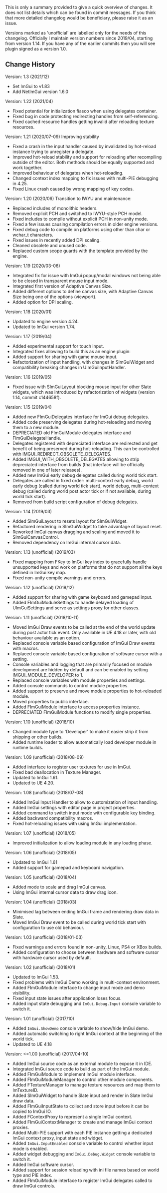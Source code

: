 This is only a summary provided to give a quick overview of changes. It does not list details which can be found in commit messages. If you think that more detailed changelog would be beneficiary, please raise it as an issue.

Versions marked as 'unofficial' are labelled only for the needs of this changelog. Officially I maintain version numbers since 2019/04, starting from version 1.14. If you have any of the earlier commits then you will see plugin signed as a version 1.0.

Change History
--------------

Version: 1.3 (2021/12)
- Set ImGui to v1.83
- Add NetImGui version 1.6.0

Version: 1.22 (2021/04)
- Fixed potential for initialization fiasco when using delegates container.
- Fixed bug in code protecting redirecting handles from self-referencing.
- Fixed cached resource handles getting invalid after reloading texture resources.

Version: 1.21 (2020/07-09)
Improving stability
- Fixed a crash in the input handler caused by invalidated by hot-reload instance trying to unregister a delegate.
- Improved hot-reload stability and support for reloading after recompiling outside of the editor. Both methods should be equally supported and work together.
- Improved behaviour of delegates when hot-reloading.
- Changed context index mapping to fix issues with multi-PIE debugging in 4.25.
- Fixed Linux crash caused by wrong mapping of key codes.

Version: 1.20 (2020/06)
Transition to IWYU and maintenance:
- Replaced includes of monolithic headers.
- Removed explicit PCH and switched to IWYU-style PCH model.
- Fixed includes to compile without explicit PCH in non-unity mode.
- Fixed a few issues causing compilation errors in older engine versions.
- Fixed debug code to compile on platforms using other than char or wchar_t characters.
- Fixed issues in recently added DPI scaling.
- Cleaned obsolete and unused code.
- Replaced custom scope guards with the template provided by the engine.

Version: 1.19 (2020/03-06)
- Integrated fix for issue with ImGui popup/modal windows not being able to be closed in transparent mouse input mode.
- Integrated first version of Adaptive Canvas Size.
- Added different options to define canvas size, with Adaptive Canvas Size being one of the options (viewport).
- Added option for DPI scaling.

Version: 1.18 (2020/01)
- Updated to engine version 4.24.
- Updated to ImGui version 1.74.

Version: 1.17 (2019/04)
- Added experimental support for touch input.
- Integrated fixes allowing to build this as an engine plugin:
- Added support for sharing with game mouse input.
- Refactorization of input handling, with changes in SImGuiWidget and compatibility breaking changes in UImGuiInputHandler.

Version: 1.16 (2019/05)
- Fixed issue with SImGuiLayout blocking mouse input for other Slate widgets, which was introduced by refactorization of widgets (version 1.14, commit c144658f).

Version: 1.15 (2019/04)
- Added new FImGuiDelegates interface for ImGui debug delegates.
- Added code preserving delegates during hot-reloading and moving them to a new module.
- DEPRECIATED old FImGuiModule delegates interface and FImGuiDelegateHandle.
- Delegates registered with depreciated interface are redirected and get benefit of being preserved during hot-reloading. This can be controlled with IMGUI_REDIRECT_OBSOLETE_DELEGATES.
- Added IMGUI_WITH_OBSOLETE_DELEGATES allowing to strip depreciated interface from builds (that interface will be officially removed in one of later releases).
- Added new ImGui early debug delegates called during world tick start.
- Delegates are called in fixed order: multi-context early debug, world early debug (called during world tick start), world debug, multi-context debug (called during world post actor tick or if not available, during world tick start).
- Removed from build script configuration of debug delegates.

Version: 1.14 (2019/03)
- Added SImGuiLayout to resets layout for SImGuiWidget.
- Refactored rendering in SImGuiWidget to take advantage of layout reset.
- Reworked ImGui canvas dragging and scaling and moved it to SImGuiCanvasControl.
- Removed dependency on ImGui internal cursor data.

Version: 1.13 (unofficial) (2019/03)
- Fixed mapping from FKey to ImGui key index to gracefully handle unsupported keys and work on platforms that do not support all the keys defined in ImGui key map.
- Fixed non-unity compile warnings and errors.

Version: 1.12 (unofficial) (2018/12)
- Added support for sharing with game keyboard and gamepad input.
- Added FImGuiModuleSettings to handle delayed loading of UImGuiSettings and serve as settings proxy for other classes.

Version: 1.11 (unofficial) (2018/10-11)
- Moved ImGui Draw events to be called at the end of the world update during post actor tick event. Only available in UE 4.18 or later, with old behaviour available as an option.
- Replaced console variable based configuration of ImGui Draw events with macros.
- Replaced console variable based configuration of software cursor with a setting.
- Console variables and logging that are primarily focused on module development are hidden by default and can be enabled by setting IMGUI_MODULE_DEVELOPER to 1.
- Replaced console variables with module properties and settings.
- Added console commands to control module properties.
- Added support to preserve and move module properties to hot-reloaded module.
- Moved properties to public interface.
- Added FImGuiModule interface to access properties instance.
- DEPRECIATED FImGuiModule functions to modify single properties.

Version: 1.10 (unofficial) (2018/10)
- Changed module type to 'Developer' to make it easier strip it from shipping or other builds.
- Added runtime loader to allow automatically load developer module in runtime builds.

Version: 1.09 (unofficial) (2018/08-09)
- Added interface to register user textures for use in ImGui.
- Fixed bad deallocation in Texture Manager.
- Updated to ImGui 1.61.
- Updated to UE 4.20.

Version: 1.08 (unofficial) (2018/07-08)
- Added ImGui Input Handler to allow to customization of input handling.
- Added ImGui settings with editor page in project properties.
- Added command to switch input mode with configurable key binding.
- Added backward compatibility macros.
- Fixed hot-reloading issues with using ImGui implementation.

Version: 1.07 (unofficial) (2018/05)
- Improved initialization to allow loading module in any loading phase.

Version: 1.06 (unofficial) (2018/05)
- Updated to ImGui 1.61
- Added support for gamepad and keyboard navigation.

Version: 1.05 (unofficial) (2018/04)
- Added mode to scale and drag ImGui canvas.
- Using ImGui internal cursor data to draw drag icon.

Version: 1.04 (unofficial) (2018/03)
- Minimised lag between ending ImGui frame and rendering draw data in Slate.
- Moved ImGui Draw event to be called during world tick start with configuration to use old behaviour.

Version: 1.03 (unofficial) (2018/01-03)
- Fixed warnings and errors found in non-unity, Linux, PS4 or XBox builds.
- Added configuration to choose between hardware and software cursor with hardware cursor used by default.

Version: 1.02 (unofficial) (2018/01)
- Updated to ImGui 1.53.
- Fixed problems with ImGui Demo working in multi-context environment.
- Added FImGuiModule interface to change input mode and demo visibility.
- Fixed input state issues after application loses focus.
- Added input state debugging and `ImGui.Debug.Input` console variable to switch it.

Version: 1.01 (unofficial) (2017/10)
- Added `ImGui.ShowDemo` console variable to show/hide ImGui demo.
- Added automatic switching to right ImGui context at the beginning of the world tick.
- Updated to UE 4.18

Version: <=1.00 (unofficial) (2017/04-10)
- Added ImGui source code as an external module to expose it in IDE.
- Integrated ImGui source code to build as part of the ImGui module.
- Added FImGuiModule to implement ImGui module interface.
- Added FImGuiModuleManager to control other module components.
- Added FTextureManager to manage texture resources and map them to ImTextureID.
- Added SImGuiWidget to handle Slate input and render in Slate ImGui draw data.
- Added FImGuiInputState to collect and store input before it can be copied to ImGui IO.
- Added FContextProxy to represent a single ImGui context.
- Added FImGuiContextManager to create and manage ImGui context proxies.
- Added Multi-PIE support with each PIE instance getting a dedicated ImGui context proxy, input state and widget.
- Added `ImGui.InputEnabled` console variable to control whether input mode is enabled.
- Added widget debugging and `ImGui.Debug.Widget` console variable to switch it.
- Added ImGui software cursor.
- Added support for session reloading with ini file names based on world type and PIE index.
- Added FImGuiModule interface to register ImGui delegates called to draw ImGui controls.
